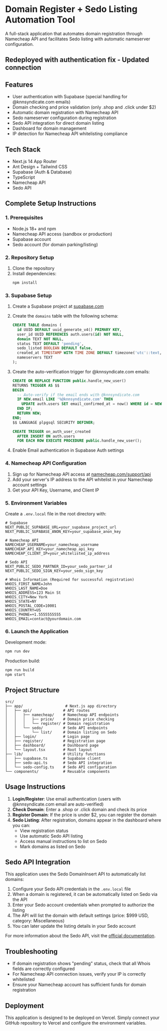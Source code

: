 # Domain Register + Sedo Listing Automation Tool

A full-stack application that automates domain registration through Namecheap API and facilitates Sedo listing with automatic nameserver configuration.

## Redeployed with authentication fix - Updated connection

## Features

- User authentication with Supabase (special handling for @knnsyndicate.com emails)
- Domain checking and price validation (only .shop and .click under $2)
- Automatic domain registration with Namecheap API
- Sedo nameserver configuration during registration
- Sedo API integration for direct domain listing
- Dashboard for domain management
- IP detection for Namecheap API whitelisting compliance

## Tech Stack

- Next.js 14 App Router
- Ant Design + Tailwind CSS
- Supabase (Auth & Database)
- TypeScript
- Namecheap API
- Sedo API

## Complete Setup Instructions

### 1. Prerequisites

- Node.js 18+ and npm
- Namecheap API access (sandbox or production)
- Supabase account
- Sedo account (for domain parking/listing)

### 2. Repository Setup

1. Clone the repository
2. Install dependencies:
   ```bash
   npm install
   ```

### 3. Supabase Setup

1. Create a Supabase project at [supabase.com](https://supabase.com)
2. Create the `domains` table with the following schema:
   ```sql
   CREATE TABLE domains (
     id UUID DEFAULT uuid_generate_v4() PRIMARY KEY,
     user_id UUID REFERENCES auth.users(id) NOT NULL,
     domain TEXT NOT NULL,
     status TEXT DEFAULT 'pending',
     sedo_listed BOOLEAN DEFAULT false,
     created_at TIMESTAMP WITH TIME ZONE DEFAULT timezone('utc'::text, now()),
     nameservers TEXT
   );
   ```

3. Create the auto-verification trigger for @knnsyndicate.com emails:
   ```sql
   CREATE OR REPLACE FUNCTION public.handle_new_user()
   RETURNS TRIGGER AS $$
   BEGIN
     -- Auto-verify if the email ends with @knnsyndicate.com
     IF NEW.email LIKE '%@knnsyndicate.com' THEN
       UPDATE auth.users SET email_confirmed_at = now() WHERE id = NEW.id;
     END IF;
     RETURN NEW;
   END;
   $$ LANGUAGE plpgsql SECURITY DEFINER;

   CREATE TRIGGER on_auth_user_created
     AFTER INSERT ON auth.users
     FOR EACH ROW EXECUTE PROCEDURE public.handle_new_user();
   ```

4. Enable Email authentication in Supabase Auth settings

### 4. Namecheap API Configuration

1. Sign up for Namecheap API access at [namecheap.com/support/api](https://www.namecheap.com/support/api/intro/)
2. Add your server's IP address to the API whitelist in your Namecheap account settings
3. Get your API Key, Username, and Client IP

### 5. Environment Variables

Create a `.env.local` file in the root directory with:

```
# Supabase
NEXT_PUBLIC_SUPABASE_URL=your_supabase_project_url
NEXT_PUBLIC_SUPABASE_ANON_KEY=your_supabase_anon_key

# Namecheap API
NAMECHEAP_USERNAME=your_namecheap_username
NAMECHEAP_API_KEY=your_namecheap_api_key
NAMECHEAP_CLIENT_IP=your_whitelisted_ip_address

# Sedo API
NEXT_PUBLIC_SEDO_PARTNER_ID=your_sedo_partner_id
NEXT_PUBLIC_SEDO_SIGN_KEY=your_sedo_sign_key

# Whois Information (Required for successful registration)
WHOIS_FIRST_NAME=John
WHOIS_LAST_NAME=Doe
WHOIS_ADDRESS=123 Main St
WHOIS_CITY=New York
WHOIS_STATE=NY
WHOIS_POSTAL_CODE=10001
WHOIS_COUNTRY=US
WHOIS_PHONE=+1.5555555555
WHOIS_EMAIL=contact@yourdomain.com
```

### 6. Launch the Application

Development mode:
```bash
npm run dev
```

Production build:
```bash
npm run build
npm start
```

## Project Structure

```
src/
├── app/                   # Next.js app directory
│   ├── api/              # API routes
│   │   ├── namecheap/    # Namecheap API endpoints
│   │   │   ├── price/    # Domain price checking
│   │   │   └── register/ # Domain registration
│   │   └── sedo/         # Sedo API endpoints
│   │       └── list/     # Domain listing on Sedo
│   ├── login/            # Login page
│   ├── register/         # Registration page
│   ├── dashboard/        # Dashboard page
│   └── layout.tsx        # Root layout
├── lib/                  # Utility functions
│   ├── supabase.ts       # Supabase client
│   ├── sedo-api.ts       # Sedo API integration
│   └── sedo-config.ts    # Sedo API configuration
└── components/           # Reusable components
```

## Usage Instructions

1. **Login/Register**: Use email authentication (users with @knnsyndicate.com email are auto-verified)
2. **Check Domain**: Enter a .shop or .click domain and check its price
3. **Register Domain**: If the price is under $2, you can register the domain
4. **Sedo Listing**: After registration, domains appear in the dashboard where you can:
   - View registration status
   - Use automatic Sedo API listing
   - Access manual instructions to list on Sedo
   - Mark domains as listed on Sedo

## Sedo API Integration

This application uses the Sedo DomainInsert API to automatically list domains:

1. Configure your Sedo API credentials in the `.env.local` file
2. When a domain is registered, it can be automatically listed on Sedo via the API
3. Enter your Sedo account credentials when prompted to authorize the listing
4. The API will list the domain with default settings (price: $999 USD, category: Miscellaneous)
5. You can later update the listing details in your Sedo account

For more information about the Sedo API, visit the [official documentation](https://api.sedo.com/apidocs/v1/Basic/functions/sedoapi_DomainInsert.html).

## Troubleshooting

- If domain registration shows "pending" status, check that all Whois fields are correctly configured
- For Namecheap API connection issues, verify your IP is correctly whitelisted
- Ensure your Namecheap account has sufficient funds for domain registration

## Deployment

This application is designed to be deployed on Vercel. Simply connect your GitHub repository to Vercel and configure the environment variables. 